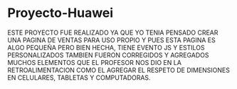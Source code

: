 # Proyecto-Huawei
ESTE PROYECTO FUE REALIZADO YA QUE YO TENIA PENSADO CREAR UNA PAGINA DE VENTAS PARA USO PROPIO Y PUES ESTA PAGINA ES ALGO PEQUEÑA PERO BIEN HECHA, TIENE EVENTO JS 
Y ESTILOS PERSONALIZADOS TAMBIEN FUERON CORREGIDOS Y AGREGADOS MUCHOS ELEMENTOS QUE EL PROFESOR NOS DIO EN LA RETROALIMENTACION COMO EL AGREGAR EL 
RESPETO DE DIMENSIONES EN CELULARES, TABLETAS Y COMPUTADORAS.
